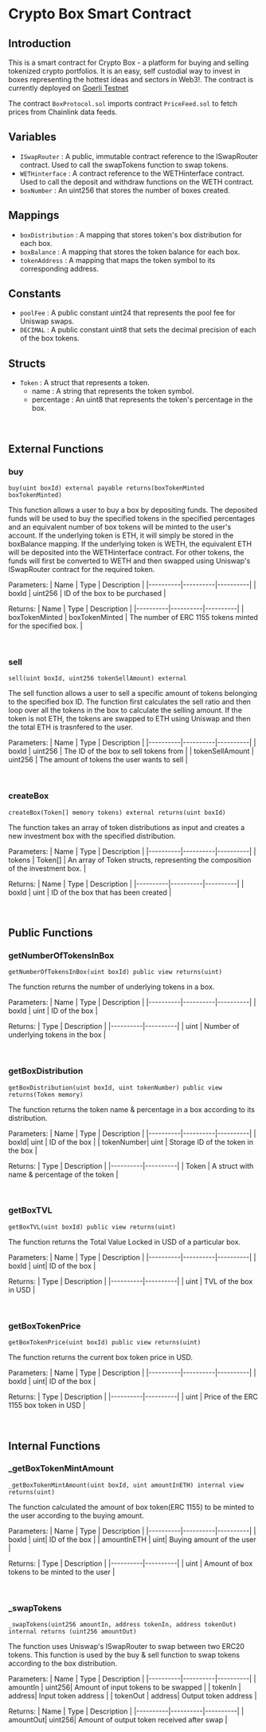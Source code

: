 # Crypto Box Smart Contract

## Introduction

This is a smart contract for Crypto Box - a platform for buying and selling tokenized crypto portfolios. It is an easy, self custodial way to invest in boxes representing the hottest ideas and sectors in Web3!.
The contract is currently deployed on [Goerli Testnet](https://goerli.etherscan.io/address/0x77Fdb12CFe181327Bb46d03b41F8F7599D484228#code)

The contract `BoxProtocol.sol` imports contract `PriceFeed.sol` to fetch prices from Chainlink data feeds.

## Variables

- `ISwapRouter` : A public, immutable contract reference to the ISwapRouter contract. Used to call the swapTokens function to swap tokens.
- `WETHinterface` : A contract reference to the WETHinterface contract. Used to call the deposit and withdraw functions on the WETH contract.
- `boxNumber` : An uint256 that stores the number of boxes created.

## Mappings

- `boxDistribution` : A mapping that stores token's box distribution for each box.
- `boxBalance` : A mapping that stores the token balance for each box.
- `tokenAddress` : A mapping that maps the token symbol to its corresponding address.

## Constants

- `poolFee` : A public constant uint24 that represents the pool fee for Uniswap swaps.
- `DECIMAL` : A public constant uint8 that sets the decimal precision of each of the box tokens.

## Structs

- `Token` : A struct that represents a token.
  - name : A string that represents the token symbol.
  - percentage : An uint8 that represents the token's percentage in the box.

<br/>

## External Functions

### buy

    buy(uint boxId) external payable returns(boxTokenMinted boxTokenMinted)

This function allows a user to buy a box by depositing funds. The deposited funds will be used to buy the specified tokens in the specified percentages and an equivalent number of box tokens will be minted to the user's account. If the underlying token is ETH, it will simply be stored in the boxBalance mapping. If the underlying token is WETH, the equivalent ETH will be deposited into the WETHinterface contract. For other tokens, the funds will first be converted to WETH and then swapped using Uniswap's ISwapRouter contract for the required token.

Parameters:
| Name | Type | Description |
|----------|----------|----------|
| boxId | uint256 | ID of the box to be purchased |

Returns:
| Name | Type | Description |
|----------|----------|----------|
| boxTokenMinted | boxTokenMinted | The number of ERC 1155 tokens minted for the specified box. |

<br/>

### sell

    sell(uint boxId, uint256 tokenSellAmount) external

The sell function allows a user to sell a specific amount of tokens belonging to the specified box ID. The function first calculates the sell ratio and then loop over all the tokens in the box to calculate the selling amount. If the token is not ETH, the tokens are swapped to ETH using Uniswap and then the total ETH is trasnfered to the user.

Parameters:
| Name | Type | Description |
|----------|----------|----------|
| boxId | uint256 | The ID of the box to sell tokens from |
| tokenSellAmount | uint256 | The amount of tokens the user wants to sell |

<br/>

### createBox

    createBox(Token[] memory tokens) external returns(uint boxId)

The function takes an array of token distributions as input and creates a new investment box with the specified distribution.

Parameters:
| Name | Type | Description |
|----------|----------|----------|
| tokens | Token[] | An array of Token structs, representing the composition of the investment box. |

Returns:
| Name | Type | Description |
|----------|----------|----------|
| boxId | uint | ID of the box that has been created |

<br/>

## Public Functions

### getNumberOfTokensInBox

    getNumberOfTokensInBox(uint boxId) public view returns(uint)

The function returns the number of underlying tokens in a box.

Parameters:
| Name | Type | Description |
|----------|----------|----------|
| boxId | uint | ID of the box |

Returns:
| Type | Description |
|----------|----------|
| uint | Number of underlying tokens in the box |

<br/>

### getBoxDistribution

    getBoxDistribution(uint boxId, uint tokenNumber) public view returns(Token memory)

The function returns the token name & percentage in a box according to its distribution.

Parameters:
| Name | Type | Description |
|----------|----------|----------|
| boxId| uint | ID of the box |
| tokenNumber| uint | Storage ID of the token in the box |

Returns:
| Type | Description |
|----------|----------|
| Token | A struct with name & percentage of the token |

<br/>

### getBoxTVL

    getBoxTVL(uint boxId) public view returns(uint)

The function returns the Total Value Locked in USD of a particular box.

Parameters:
| Name | Type | Description |
|----------|----------|----------|
| boxId | uint| ID of the box |

Returns:
| Type | Description |
|----------|----------|
| uint | TVL of the box in USD |

<br/>

### getBoxTokenPrice

    getBoxTokenPrice(uint boxId) public view returns(uint)

The function returns the current box token price in USD.

Parameters:
| Name | Type | Description |
|----------|----------|----------|
| boxId | uint| ID of the box |

Returns:
| Type | Description |
|----------|----------|
| uint | Price of the ERC 1155 box token in USD |

<br/>

## Internal Functions

### \_getBoxTokenMintAmount

    _getBoxTokenMintAmount(uint boxId, uint amountInETH) internal view returns(uint)

The function calculated the amount of box token(ERC 1155) to be minted to the user according to the buying amount.

Parameters:
| Name | Type | Description |
|----------|----------|----------|
| boxId | uint| ID of the box |
| amountInETH | uint| Buying amount of the user |

Returns:
| Type | Description |
|----------|----------|
| uint | Amount of box tokens to be minted to the user |

<br/>

### \_swapTokens

    _swapTokens(uint256 amountIn, address tokenIn, address tokenOut) internal returns (uint256 amountOut)

The function uses Uniswap's ISwapRouter to swap between two ERC20 tokens. This function is used by the buy & sell function to swap tokens according to the box distribution.

Parameters:
| Name | Type | Description |
|----------|----------|----------|
| amountIn | uint256| Amount of input tokens to be swapped |
| tokenIn | address| Input token address |
| tokenOut | address| Output token address |

Returns:
| Name | Type | Description |
|----------|----------|----------|
| amountOut| uint256| Amount of output token received after swap |

<br/>
